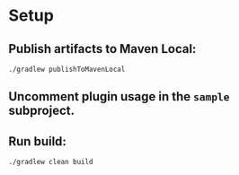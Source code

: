 # Setup

## Publish artifacts to Maven Local:
```shell
./gradlew publishToMavenLocal
```

## Uncomment plugin usage in the `sample` subproject.

## Run build:
```shell
./gradlew clean build
```
